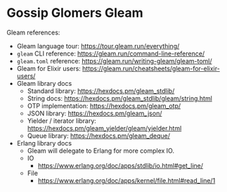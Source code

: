 # Gossip Glomers Gleam

Gleam references:
- Gleam language tour: https://tour.gleam.run/everything/
- `gleam` CLI reference: https://gleam.run/command-line-reference/
- `gleam.toml` reference: https://gleam.run/writing-gleam/gleam-toml/
- Gleam for Elixir users: https://gleam.run/cheatsheets/gleam-for-elixir-users/
- Gleam library docs
  - Standard library: https://hexdocs.pm/gleam_stdlib/
  - String docs: https://hexdocs.pm/gleam_stdlib/gleam/string.html
  - OTP implementation: https://hexdocs.pm/gleam_otp/
  - JSON library: https://hexdocs.pm/gleam_json/
  - Yielder / iterator library: https://hexdocs.pm/gleam_yielder/gleam/yielder.html
  - Queue library: https://hexdocs.pm/gleam_deque/
- Erlang library docs
  - Gleam will delegate to Erlang for more complex IO.
  - IO
    - https://www.erlang.org/doc/apps/stdlib/io.html#get_line/
  - File
    - https://www.erlang.org/doc/apps/kernel/file.html#read_line/1
